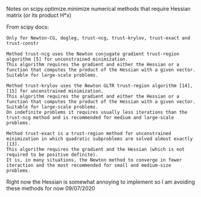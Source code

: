Notes on scipy.optimize.minimize numerical methods that require Hessian matrix (or its product H*x)

From scipy docs:
```
Only for Newton-CG, dogleg, trust-ncg, trust-krylov, trust-exact and trust-constr

Method trust-ncg uses the Newton conjugate gradient trust-region algorithm [5] for unconstrained minimization. 
This algorithm requires the gradient and either the Hessian or a function that computes the product of the Hessian with a given vector. Suitable for large-scale problems.

Method trust-krylov uses the Newton GLTR trust-region algorithm [14], [15] for unconstrained minimization.
This algorithm requires the gradient and either the Hessian or a function that computes the product of the Hessian with a given vector. 
Suitable for large-scale problems. 
On indefinite problems it requires usually less iterations than the trust-ncg method and is recommended for medium and large-scale problems.

Method trust-exact is a trust-region method for unconstrained minimization in which quadratic subproblems are solved almost exactly [13].
This algorithm requires the gradient and the Hessian (which is not required to be positive definite).
It is, in many situations, the Newton method to converge in fewer iteraction and the most recommended for small and medium-size problems.
```

Right now the Hessian is somewhat annoying to implement so I am avoiding these methods for now 09/07/2020